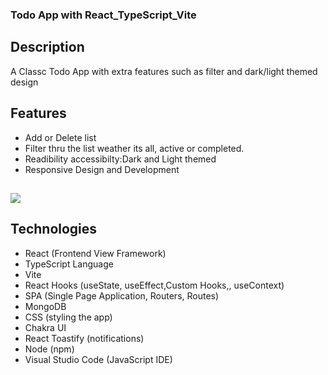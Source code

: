 ### Todo App with React_TypeScript_Vite

## Description
A Classc Todo App with extra features such as filter and dark/light themed design

## Features
- Add or Delete list 
- Filter thru the list weather its all, active or completed.
- Readibility accessibilty:Dark and Light themed
- Responsive Design and Development

## 
![](https://github.com/tpemba100/react-todo-ts/react-ts-todo.gif)

## Technologies
- React (Frontend View Framework)
- TypeScript Language
- Vite 
- React Hooks (useState, useEffect,Custom Hooks,, useContext)
- SPA (Single Page Application, Routers, Routes)
- MongoDB 
- CSS (styling the app)
- Chakra UI
- React Toastify (notifications)
- Node (npm)
- Visual Studio Code (JavaScript IDE)
